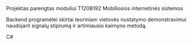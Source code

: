 Projektas parengtas moduliui T120B192 Mobiliosios internetinės sistemos

Backend programėlei skirtai teoriniam vietovės nustatymo demonstravimui naudojant signalų stiprumą ir artimiausio kaimyno metodą.

C#
